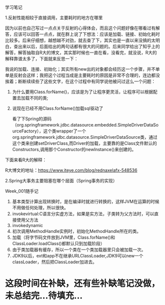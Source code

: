 学习笔记

1.反射性能相较于直接调用，主要耗时的地方在哪里

​        因为以前也自己写过一点点关于反射的心得体会，而且这个问题好像在哪看过有解答，应该可以回答一点点，就在群上说了下想法：应该是加载、链接、初始化耗时比较多。后来仔细想，越想越不对劲，就去查了下，其实也是一直以来没搞的太明白，查出来以后，后面给出的两句话都有很大的问题的。后来同学给出了知乎上的解答，解答抽取自R大的博文，其实那时候也一直在看，没看完，就没说，R大的解释靠谱太多了，下面就来反思一下：

​        我说的加载、连接、初始化；其实所有new出的对象都会经历这一个步骤，并不单单是反射会这样；我把这个过程当成是主要耗时的原因是非常不合理的，连边都没挨着；断断续续些了这些文字，在这个过程中有同学说他被问过这么一个问题：

1. 为什么要用Class.forName()，应该是为了让程序更灵活，让程序可以根据配置去加载不同的类;

2. 说现在已经不用Class.forName()加载sql驱动了

   看了下Spring的源码（org.springframework.jdbc.datasource.embedded.SimpleDriverDataSourceFactory），这个类wrapper了一个org.springframework.jdbc.datasource.SimpleDriverDataSource类，通过这个类来创建setDriverClass,而Driver的加载，主要靠的是Class文件默认的Constructors,调用那个Constructor的newInstance()来创建的。

下面来看R大的解释：

R大博文的地址：https://www.iteye.com/blog/rednaxelafx-548536

2.Spring大事务主要阻塞在哪个层面（Spring事务的实现）





Week_001随手记

1. 基本类型计算出现转换时，是在编译时就进行转换的，这样JVM在运算的时候不用做任何处理，所以很快。
2. invokevirtual:C语言分实虚方法，如果是实方法，子类转为父方法时，可以直接使用父方法
3. invokedynamic
4. 初次调用MethodHandle实例时，初始化MethodHandle所在的类。
5. 加载（将字节码文件放到JVM里，Class.forName()和ClassLoader.loadClass()都默认只到加载阶段）
6. 由于类加载器有缓存，所以一个类在一个类加载器里只会被加载一次。
7. JDK9以后，ext和app不在继承URLClassLoader,JDK9可以new一个classLoader，然后把ClassLoader加进去。

# 这段时间在补缺，还有些补缺笔记没做，未总结完...待填充...
